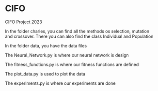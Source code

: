 # CIFO
CIFO Project 2023

In the folder charles, you can find all the methods os selection, mutation and crossover. There you can also find the class Individual and Population

In the folder data, you have the data files

The Neural_Network.py is where our neural network is design

The fitness_functions.py is where our fitness functions are defined

The plot_data.py is used to plot the data

The experiments.py is where our experiments are done
